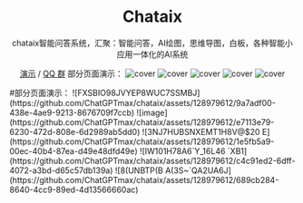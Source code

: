 <div align="center">

<h1 align="center">Chataix</h1>
  <p>chataix智能问答系统，汇聚：智能问答，AI绘图，思维导图，白板，各种智能小应用一体化的AI系统</p>

[演示](https://www.chataix.top/) / [QQ 群](https://user-images.githubusercontent.com/38354472/232797111-d34a81b0-2739-4251-82b6-6093dc0eb0b6.png)
部分页面演示：
![cover](https://github.com/ChatGPTmax/chataix/assets/128979612/9a7adf00-438e-4ae9-9213-8676709f7ccb)
![cover](https://github.com/ChatGPTmax/chataix/assets/128979612/e7113e79-6230-472d-808e-6d2989ab5dd0)
![cover](https://github.com/ChatGPTmax/chataix/assets/128979612/1e5fb5a9-00ec-40b4-87ea-d49e48dfd49e)
![cover](https://github.com/ChatGPTmax/chataix/assets/128979612/c4c91ed2-6dff-4072-a3bd-d65c57db139a)
![cover](https://github.com/ChatGPTmax/chataix/assets/128979612/689cb284-8640-4cc9-89ed-4d13566660ac)
</div>
#部分页面演示：
![FXSBIO98JVYEP8WUC7SSMBJ](https://github.com/ChatGPTmax/chataix/assets/128979612/9a7adf00-438e-4ae9-9213-8676709f7ccb)
![image](https://github.com/ChatGPTmax/chataix/assets/128979612/e7113e79-6230-472d-808e-6d2989ab5dd0)
![3NJ7HUBSNXEMT1H8V@$20 E](https://github.com/ChatGPTmax/chataix/assets/128979612/1e5fb5a9-00ec-40b4-87ea-d49e48dfd49e)
![IW101H78A6`Y_16L46 `XB1](https://github.com/ChatGPTmax/chataix/assets/128979612/c4c91ed2-6dff-4072-a3bd-d65c57db139a)
![8(UNBTP(B A(3S~`QA2UA6J](https://github.com/ChatGPTmax/chataix/assets/128979612/689cb284-8640-4cc9-89ed-4d13566660ac)


